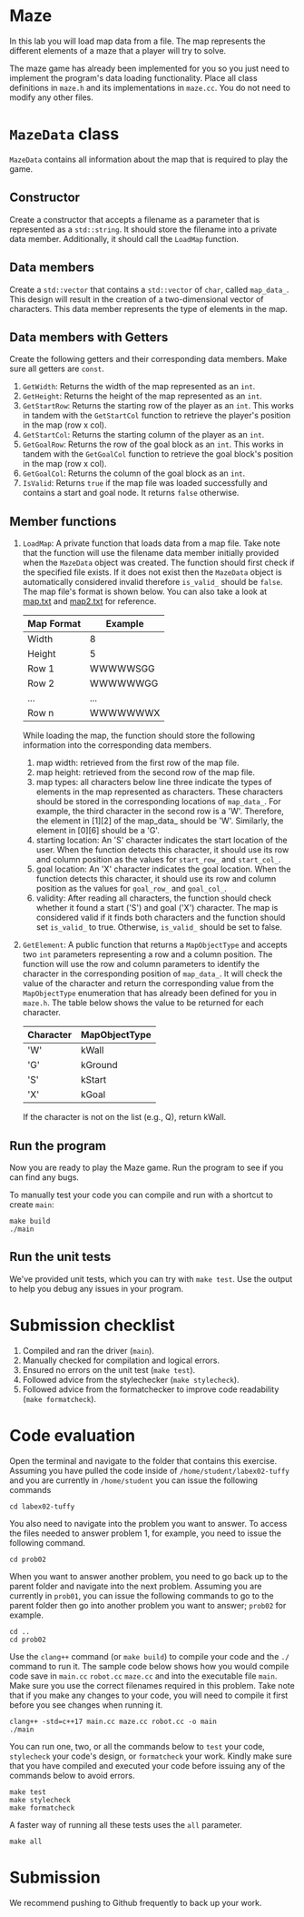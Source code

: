 # Maze

In this lab you will load map data from a file. The map represents the different elements of a maze that a player will try to solve.

The maze game has already been implemented for you so you just need to implement the program's data loading functionality. Place all class definitions in `maze.h` and its implementations in `maze.cc`. You do not need to modify any other files.

# `MazeData` class
`MazeData` contains all information about the map that is required to play the game.

## Constructor
Create a constructor that accepts a filename as a parameter that is represented as a `std::string`. It should store the filename into a private data member. Additionally, it should call the `LoadMap` function.

## Data members
Create a `std::vector` that contains a `std::vector` of `char`, called `map_data_`. This design will result in the creation of a two-dimensional vector of characters. This data member represents the type of elements in the  map.

## Data members with Getters
Create the following getters and their corresponding data members. Make sure all getters are `const`.

1. `GetWidth`: Returns the width of the map represented as an `int`.
1. `GetHeight`: Returns the height of the map represented as an `int`.
1. `GetStartRow`: Returns the starting row of the player as an `int`. This works in tandem with the `GetStartCol` function to retrieve the player's position in the map (row x col).
1. `GetStartCol`: Returns the starting column of the player as an `int`.
1. `GetGoalRow`: Returns the row of the goal block as an `int`. This works in tandem with the `GetGoalCol` function to retrieve the goal block's position in the map (row x col).
1. `GetGoalCol`: Returns the column of the goal block as an `int`.
1. `IsValid`: Returns `true` if the map file was loaded successfully and contains a start and goal node. It returns `false` otherwise.

## Member functions
1.  `LoadMap`: A private function that loads data from a map file. Take note that the function will use the filename data member initially provided when the `MazeData` object was created. The function should first check if the specified file exists. If it does not exist then the `MazeData` object is automatically considered invalid therefore `is_valid_` should be `false`. The map file's format is shown below. You can also take a look at [map.txt](map.txt) and [map2.txt](map2.txt) for reference.

    | Map Format  | Example       |
    |-------------|---------------|
    | Width       | 8             |
    | Height      | 5             |
    | Row 1       | WWWWWSGG      |
    | Row 2       | WWWWWWGG      |
    | ...         | ...           |
    | Row n       | WWWWWWWX      |

    While loading the map, the function should store the following information into the corresponding data members.
    1. map width: retrieved from the first row of the map file.
    1. map height: retrieved from the second row of the map file.
    1. map types: all characters below line three indicate the types of elements in the map represented as characters. These characters should be stored in the corresponding locations of `map_data_`. For example, the third character in the second row is a 'W'. Therefore, the element in [1][2] of the map_data_ should be 'W'. Similarly, the element in [0][6] should be a 'G'.
    1. starting location: An 'S' character indicates the start location of the user. When the function detects this character, it should use its row and column position as the values for `start_row_` and `start_col_`.
    1. goal location: An 'X' character indicates the goal location. When the function detects this character, it should use its row and column position as the values for `goal_row_` and `goal_col_`.
    1. validity: After reading all characters, the function should check whether it found a start ('S') and goal ('X') character. The map is considered valid if it finds both characters and the function should set `is_valid_` to true. Otherwise, `is_valid_` should be set to false.

1. `GetElement`: A public function that returns a `MapObjectType` and accepts two `int` parameters representing a row and a column position. The function will use the row and column parameters to identify the character in the corresponding position of `map_data_`. It will check the value of the character and return the corresponding value from the `MapObjectType` enumeration that has already been defined for you in `maze.h`. The table below shows the value to be returned for each character.

    | Character  | MapObjectType |
    |------------|---------------|
    | 'W'        | kWall         |
    | 'G'        | kGround       |
    | 'S'        | kStart        |
    | 'X'        | kGoal         |

    If the character is not on the list (e.g., Q), return kWall.

## Run the program
Now you are ready to play the Maze game. Run the program to see if you can find any bugs.

To manually test your code you can compile and run with a shortcut to create ``main``:

```
make build
./main
```

## Run the unit tests

We've provided unit tests, which you can try with ``make test``. Use the output to help you debug any issues in your program.

# Submission checklist
1. Compiled and ran the driver (`main`).
1. Manually checked for compilation and logical errors.
1. Ensured no errors on the unit test (`make test`).
1. Followed advice from the stylechecker (`make stylecheck`).
1. Followed advice from the formatchecker to improve code readability (`make formatcheck`).

# Code evaluation
Open the terminal and navigate to the folder that contains this exercise. Assuming you have pulled the code inside of `/home/student/labex02-tuffy` and you are currently in `/home/student` you can issue the following commands

```
cd labex02-tuffy
```

You also need to navigate into the problem you want to answer. To access the files needed to answer problem 1, for example, you need to issue the following command.

```
cd prob02
```

When you want to answer another problem, you need to go back up to the parent folder and navigate into the next problem. Assuming you are currently in `prob01`, you can issue the following commands to go to the parent folder then go into another problem you want to answer; `prob02` for example.

```
cd ..
cd prob02
```

Use the `clang++` command (or ``make build``) to compile your code and the `./` command to run it. The sample code below shows how you would compile code save in `main.cc` `robot.cc` `maze.cc` and into the executable file `main`. Make sure you use the correct filenames required in this problem.  Take note that if you make any changes to your code, you will need to compile it first before you see changes when running it.

```
clang++ -std=c++17 main.cc maze.cc robot.cc -o main
./main
```

You can run one, two, or all the commands below to `test` your code, `stylecheck` your code's design, or `formatcheck` your work. Kindly make sure that you have compiled and executed your code before issuing any of the commands below to avoid errors.

```
make test
make stylecheck
make formatcheck
```

A faster way of running all these tests uses the `all` parameter.

```
make all
```

# Submission

We recommend pushing to Github frequently to back up your work.
